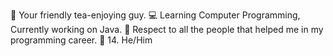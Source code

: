 🍵  Your friendly tea-enjoying guy.
💻  Learning Computer Programming, Currently working on Java.
🫡  Respect to all the people that helped me in my programming career.
👤  14.
He/Him

<!---
FlattestDisc108/FlattestDisc108 is a ✨ special ✨ repository because its `README.md` (this file) appears on your GitHub profile.
You can click the Preview link to take a look at your changes.
--->

